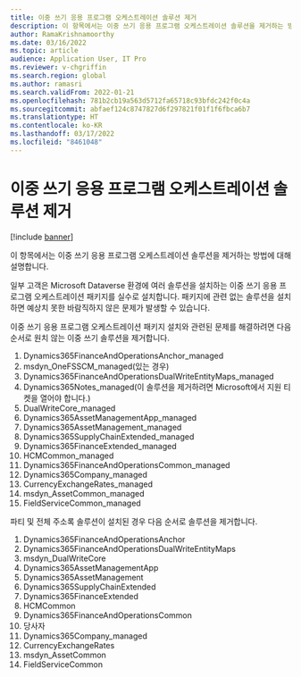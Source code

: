 ```yaml
---
title: 이중 쓰기 응용 프로그램 오케스트레이션 솔루션 제거
description: 이 항목에서는 이중 쓰기 응용 프로그램 오케스트레이션 솔루션을 제거하는 방법에 대해 설명합니다.
author: RamaKrishnamoorthy
ms.date: 03/16/2022
ms.topic: article
audience: Application User, IT Pro
ms.reviewer: v-chgriffin
ms.search.region: global
ms.author: ramasri
ms.search.validFrom: 2022-01-21
ms.openlocfilehash: 781b2cb19a563d5712fa65718c93bfdc242f0c4a
ms.sourcegitcommit: abfaef124c8747827d6f297821f01f1f6fbca6b7
ms.translationtype: HT
ms.contentlocale: ko-KR
ms.lasthandoff: 03/17/2022
ms.locfileid: "8461048"
---
```

# <a name="uninstall-dual-write-application-orchestration-solutions"></a>이중 쓰기 응용 프로그램 오케스트레이션 솔루션 제거

[!include [banner](../../includes/banner.md)]

이 항목에서는 이중 쓰기 응용 프로그램 오케스트레이션 솔루션을 제거하는 방법에 대해 설명합니다.

일부 고객은 Microsoft Dataverse 환경에 여러 솔루션을 설치하는 이중 쓰기 응용 프로그램 오케스트레이션 패키지를 실수로 설치합니다. 패키지에 관련 없는 솔루션을 설치하면 예상치 못한 바람직하지 않은 문제가 발생할 수 있습니다.

이중 쓰기 응용 프로그램 오케스트레이션 패키지 설치와 관련된 문제를 해결하려면 다음 순서로 원치 않는 이중 쓰기 솔루션을 제거합니다.

1. Dynamics365FinanceAndOperationsAnchor_managed
1. msdyn_OneFSSCM_managed(있는 경우)
1. Dynamics365FinanceAndOperationsDualWriteEntityMaps_managed
1. Dynamics365Notes_managed(이 솔루션을 제거하려면 Microsoft에서 지원 티켓을 열어야 합니다.)
1. DualWriteCore_managed
1. Dynamics365AssetManagementApp_managed
1. Dynamics365AssetManagement_managed
1. Dynamics365SupplyChainExtended_managed
1. Dynamics365FinanceExtended_managed
1. HCMCommon_managed
1. Dynamics365FinanceAndOperationsCommon_managed
1. Dynamics365Company_managed
1. CurrencyExchangeRates_managed
1. msdyn_AssetCommon_managed
1. FieldServiceCommon_managed

파티 및 전체 주소록 솔루션이 설치된 경우 다음 순서로 솔루션을 제거합니다.

1. Dynamics365FinanceAndOperationsAnchor
1. Dynamics365FinanceAndOperationsDualWriteEntityMaps
1. msdyn_DualWriteCore
1. Dynamics365AssetManagementApp
1. Dynamics365AssetManagement
1. Dynamics365SupplyChainExtended
1. Dynamics365FinanceExtended
1. HCMCommon
1. Dynamics365FinanceAndOperationsCommon
1. 당사자
1. Dynamics365Company_managed
1. CurrencyExchangeRates
1. msdyn_AssetCommon
1. FieldServiceCommon
